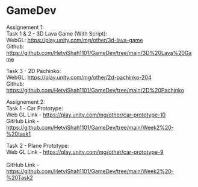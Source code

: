 # GameDev

Assignement 1:  <br/>
Task 1 & 2 - 3D Lava Game (With Script): <br/>
  WebGL: https://play.unity.com/mg/other/3d-lava-game<br/>
  Github: https://github.com/HetviShah1101/GameDev/tree/main/3D%20Lava%20Game<br/>

Task 3 - 2D Pachinko: <br/>
  WebGL: https://play.unity.com/mg/other/2d-pachinko-204 <br/>
  Github: https://github.com/HetviShah1101/GameDev/tree/main/2D%20Pachinko <br/>

Assignement 2:  <br/>
Task 1 - Car Prototype: <br/>
    Web GL Link - https://play.unity.com/mg/other/car-prototype-10 <br/>                                                                                                                GitHub Link - https://github.com/HetviShah1101/GameDev/tree/main/Week2%20-%20task1 <br/>

Task 2 - Plane Prototype: <br/>
   Web GL Link - https://play.unity.com/mg/other/car-prototype-9 <br/>  
  GitHub Link - https://github.com/HetviShah1101/GameDev/tree/main/Week2%20-%20Task2
  
